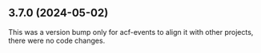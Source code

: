 ## 3.7.0 (2024-05-02)

This was a version bump only for acf-events to align it with other projects, there were no code changes.